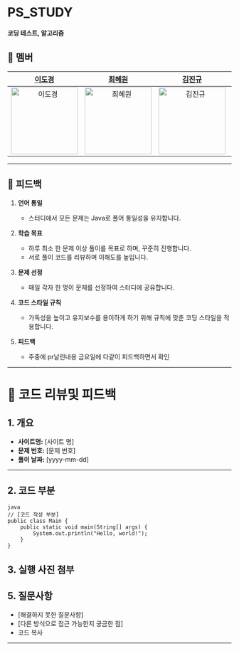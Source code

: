 # **PS_STUDY**  
**코딩 테스트, 알고리즘**

## **👥 멤버**  
| [이도경](https://github.com/dbzoseh2rl) | [최혜원](https://github.com/choihywon) | [김진규](https://github.com/km1031kim) | [박성근](https://github.com/p-seonggeun) |  
| :---: | :---: | :---: | :---: |  
| <img src="https://avatars.githubusercontent.com/u/91397068?v=4" alt="이도경" width="150" height="150"/> | <img src="https://avatars.githubusercontent.com/u/144045451?v=4" alt="최혜원" width="150" height="150"/> | <img src="https://avatars.githubusercontent.com/u/143667221?v=4" alt="김진규" width="150" height="150"/> | <img src="https://avatars.githubusercontent.com/u/143667221?v=4" alt="박성근" width="150" height="150"/> |  


---

## **🌟 피드백**  

1. **언어 통일**  
   - 스터디에서 모든 문제는 Java로 풀어 통일성을 유지합니다.  

2. **학습 목표**  
   - 하루 최소 한 문제 이상 풀이를 목표로 하며, 꾸준히 진행합니다.  
   - 서로 풀이 코드를 리뷰하며 이해도를 높입니다.  

3. **문제 선정**  
   - 매일 각자 한 명이 문제를 선정하여 스터디에 공유합니다.  

4. **코드 스타일 규칙**  
   - 가독성을 높이고 유지보수를 용이하게 하기 위해 규칙에 맞춘 코딩 스타일을 적용합니다.  

5. **피드백**  
   - 주중에 pr날린내용 금요일에 다같이 피드백하면서 확인

---

# 🌟 **코드 리뷰및 피드백**

## **1. 개요**
- **사이트명:** [사이트 명]
- **문제 번호:** [문제 번호]
- **풀이 날짜:** [yyyy-mm-dd]

---

## **2. 코드 부분**
```
java
// [코드 작성 부분]
public class Main {
    public static void main(String[] args) {
        System.out.println("Hello, world!");
    }
}
```
## **3. 실행 사진 첨부**
## **5. 질문사항**
- [해결하지 못한 질문사항]
- [다른 방식으로 접근 가능한지 궁금한 점]
- 코드 복사


---


